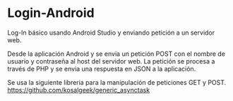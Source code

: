 # Login-Android
Log-In básico usando Android Studio y enviando petición a un servidor web.

Desde la aplicación Android y se envia un petición POST con el nombre de usuario y contraseña al host del servidor web.
La petición se procesa a través de PHP y se envia una respuesta en JSON a la aplicación.

Se usa la siguiente libreria para la manipulación de peticiones GET y POST.
https://github.com/kosalgeek/generic_asynctask

